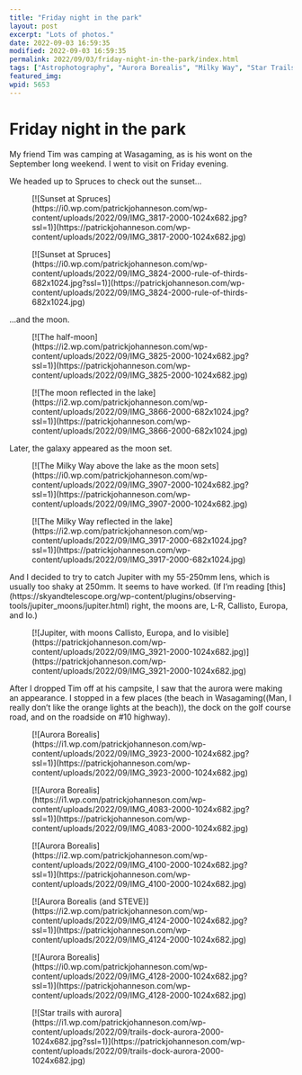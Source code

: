 ```yaml
---
title: "Friday night in the park"
layout: post
excerpt: "Lots of photos."
date: 2022-09-03 16:59:35
modified: 2022-09-03 16:59:35
permalink: 2022/09/03/friday-night-in-the-park/index.html
tags: ["Astrophotography", "Aurora Borealis", "Milky Way", "Star Trails", "Photos"]
featured_img: 
wpid: 5653
---
```


# Friday night in the park

My friend Tim was camping at Wasagaming, as is his wont on the September long weekend. I went to visit on Friday evening.

We headed up to Spruces to check out the sunset…

<div class="wp-block-jetpack-tiled-gallery aligncenter is-style-rectangular"><div class="tiled-gallery__gallery"><div class="tiled-gallery__row"><div class="tiled-gallery__col" style="flex-basis:69.19107%"><figure class="tiled-gallery__item">[![Sunset at Spruces](https://i0.wp.com/patrickjohanneson.com/wp-content/uploads/2022/09/IMG_3817-2000-1024x682.jpg?ssl=1)](https://patrickjohanneson.com/wp-content/uploads/2022/09/IMG_3817-2000-1024x682.jpg)</figure></div><div class="tiled-gallery__col" style="flex-basis:30.80893%"><figure class="tiled-gallery__item">[![Sunset at Spruces](https://i0.wp.com/patrickjohanneson.com/wp-content/uploads/2022/09/IMG_3824-2000-rule-of-thirds-682x1024.jpg?ssl=1)](https://patrickjohanneson.com/wp-content/uploads/2022/09/IMG_3824-2000-rule-of-thirds-682x1024.jpg)</figure></div></div></div></div>…and the moon.

<div class="wp-block-jetpack-tiled-gallery aligncenter is-style-rectangular"><div class="tiled-gallery__gallery"><div class="tiled-gallery__row"><div class="tiled-gallery__col" style="flex-basis:69.19107%"><figure class="tiled-gallery__item">[![The half-moon](https://i2.wp.com/patrickjohanneson.com/wp-content/uploads/2022/09/IMG_3825-2000-1024x682.jpg?ssl=1)](https://patrickjohanneson.com/wp-content/uploads/2022/09/IMG_3825-2000-1024x682.jpg)</figure></div><div class="tiled-gallery__col" style="flex-basis:30.80893%"><figure class="tiled-gallery__item">[![The moon reflected in the lake](https://i2.wp.com/patrickjohanneson.com/wp-content/uploads/2022/09/IMG_3866-2000-682x1024.jpg?ssl=1)](https://patrickjohanneson.com/wp-content/uploads/2022/09/IMG_3866-2000-682x1024.jpg)</figure></div></div></div></div>Later, the galaxy appeared as the moon set.

<div class="wp-block-jetpack-tiled-gallery aligncenter is-style-rectangular"><div class="tiled-gallery__gallery"><div class="tiled-gallery__row"><div class="tiled-gallery__col" style="flex-basis:69.19107%"><figure class="tiled-gallery__item">[![The Milky Way above the lake as the moon sets](https://i0.wp.com/patrickjohanneson.com/wp-content/uploads/2022/09/IMG_3907-2000-1024x682.jpg?ssl=1)](https://patrickjohanneson.com/wp-content/uploads/2022/09/IMG_3907-2000-1024x682.jpg)</figure></div><div class="tiled-gallery__col" style="flex-basis:30.80893%"><figure class="tiled-gallery__item">[![The Milky Way reflected in the lake](https://i2.wp.com/patrickjohanneson.com/wp-content/uploads/2022/09/IMG_3917-2000-682x1024.jpg?ssl=1)](https://patrickjohanneson.com/wp-content/uploads/2022/09/IMG_3917-2000-682x1024.jpg)</figure></div></div></div></div>And I decided to try to catch Jupiter with my 55-250mm lens, which is usually too shaky at 250mm. It seems to have worked. (If I’m reading [this](https://skyandtelescope.org/wp-content/plugins/observing-tools/jupiter_moons/jupiter.html) right, the moons are, L-R, Callisto, Europa, and Io.)

<figure class="wp-block-image size-large">[![Jupiter, with moons Callisto, Europa, and Io visible](https://patrickjohanneson.com/wp-content/uploads/2022/09/IMG_3921-2000-1024x682.jpg)](https://patrickjohanneson.com/wp-content/uploads/2022/09/IMG_3921-2000-1024x682.jpg)</figure>After I dropped Tim off at his campsite, I saw that the aurora were making an appearance. I stopped in a few places (the beach in Wasagaming((Man, I really don’t like the orange lights at the beach)), the dock on the golf course road, and on the roadside on #10 highway).

<div class="wp-block-jetpack-tiled-gallery aligncenter is-style-rectangular"><div class="tiled-gallery__gallery"><div class="tiled-gallery__row"><div class="tiled-gallery__col" style="flex-basis:66.78747%"><figure class="tiled-gallery__item">[![Aurora Borealis](https://i1.wp.com/patrickjohanneson.com/wp-content/uploads/2022/09/IMG_3923-2000-1024x682.jpg?ssl=1)](https://patrickjohanneson.com/wp-content/uploads/2022/09/IMG_3923-2000-1024x682.jpg)</figure></div><div class="tiled-gallery__col" style="flex-basis:33.21253%"><figure class="tiled-gallery__item">[![Aurora Borealis](https://i1.wp.com/patrickjohanneson.com/wp-content/uploads/2022/09/IMG_4083-2000-1024x682.jpg?ssl=1)](https://patrickjohanneson.com/wp-content/uploads/2022/09/IMG_4083-2000-1024x682.jpg)</figure><figure class="tiled-gallery__item">[![Aurora Borealis](https://i2.wp.com/patrickjohanneson.com/wp-content/uploads/2022/09/IMG_4100-2000-1024x682.jpg?ssl=1)](https://patrickjohanneson.com/wp-content/uploads/2022/09/IMG_4100-2000-1024x682.jpg)</figure></div></div><div class="tiled-gallery__row"><div class="tiled-gallery__col" style="flex-basis:33.33333%"><figure class="tiled-gallery__item">[![Aurora Borealis (and STEVE)](https://i2.wp.com/patrickjohanneson.com/wp-content/uploads/2022/09/IMG_4124-2000-1024x682.jpg?ssl=1)](https://patrickjohanneson.com/wp-content/uploads/2022/09/IMG_4124-2000-1024x682.jpg)</figure></div><div class="tiled-gallery__col" style="flex-basis:33.33333%"><figure class="tiled-gallery__item">[![Aurora Borealis](https://i0.wp.com/patrickjohanneson.com/wp-content/uploads/2022/09/IMG_4128-2000-1024x682.jpg?ssl=1)](https://patrickjohanneson.com/wp-content/uploads/2022/09/IMG_4128-2000-1024x682.jpg)</figure></div><div class="tiled-gallery__col" style="flex-basis:33.33333%"><figure class="tiled-gallery__item">[![Star trails with aurora](https://i1.wp.com/patrickjohanneson.com/wp-content/uploads/2022/09/trails-dock-aurora-2000-1024x682.jpg?ssl=1)](https://patrickjohanneson.com/wp-content/uploads/2022/09/trails-dock-aurora-2000-1024x682.jpg)</figure></div></div></div></div>